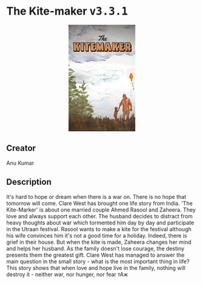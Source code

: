 
# The Kite-maker <kbd>v3.3.1</kbd>

<center>
  <img src="./cover-1024.jpg"/>
</center>

## Creator
Anu Kumar

## Description
It's hard to hope or dream when there is a war on. There is no hope that tomorrow will come. Clare West has brought one life story from India. 'The Kite-Marker' is about one married couple Ahmed Rasool and Zaheera. They love and always support each other. The husband decides to distract from heavy thoughts about war which tormented him day by day and participate in the Utraan festival. Rasool wants to make a kite for the festival although his wife convinces him it's not a good time for a holiday. Indeed, there is grief in their house. But when the kite is made, Zaheera changes her mind and helps her husband. As the family doesn't lose courage, the destiny presents them the greatest gift. Clare West has managed to answer the main question in the small story - what is the most important thing in life? This story shows that when love and hope live in the family, nothing will destroy it - neither war, nor hunger, nor fear тАж
